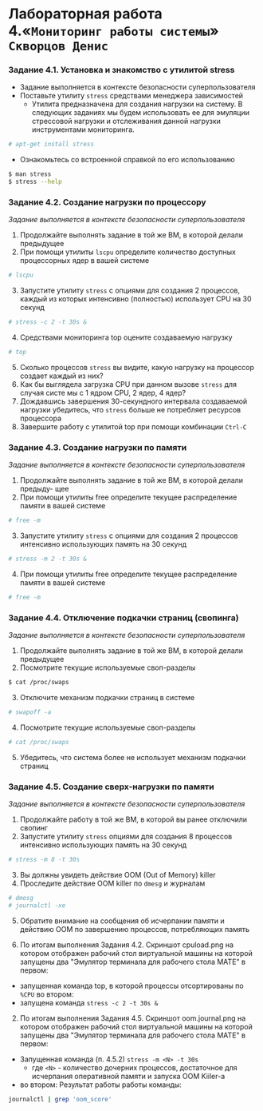 # Лабораторная работа 4.«`Мониторинг работы системы`» `Скворцов Денис`

### Задание 4.1. Установка и знакомство с утилитой stress
* Задание выполняется в контексте безопасности суперпользователя
* Поставьте утилиту `stress` средствами менеджера зависимостей
  * Утилита предназначена для создания нагрузки на систему. В следующих заданиях мы будем использовать ее для эмуляции стрессовой нагрузки и отслеживания данной нагрузки инструментами мониторинга.

```bash
# apt-get install stress
```

* Ознакомьтесь со встроенной справкой по его использованию
```bash
$ man stress
$ stress --help
```
### Задание 4.2. Создание нагрузки по процессору
*Задание выполняется в контексте безопасности суперпользователя*
1. Продолжайте выполнять задание в той же ВМ, в которой делали предыдущее
2. При помощи утилиты `lscpu` определите количество доступных процессорных ядер в вашей системе
```bash
# lscpu
```
3. Запустите утилиту `stress` c опциями для создания 2 процессов, каждый из которых интенсивно (полностью) использует CPU на 30 секунд
```bash
# stress -c 2 -t 30s &
```
4. Средствами мониторинга top оцените создаваемую нагрузку
```bash
# top
```
5. Сколько процессов `stress` вы видите, какую нагрузку на процессор создает каждый из них?
6. Как бы выглядела загрузка CPU при данном вызове `stress` для случая систе мы с 1 ядром CPU, 2 ядер, 4 ядер?
7. Дождавшись завершения 30-секундного интервала создаваемой нагрузки убедитесь, что `stress` больше не потребляет ресурсов процессора
8. Завершите работу с утилитой top при помощи комбинации `Ctrl-C`
###  Задание 4.3. Создание нагрузки по памяти
*Задание выполняется в контексте безопасности суперпользователя*
1. Продолжайте выполнять задание в той же ВМ, в которой делали предыду-
щее
2. При помощи утилиты free определите текущее распределение памяти в вашей системе
```bash
# free -m
```
3. Запустите утилиту `stress` с опциями для создания 2 процессов интенсивно использующих память на 30 секунд
```bash
# stress -m 2 -t 30s &
```
4. При помощи утилиты free определите текущее распределение памяти в вашей системе
```bash
# free -m
```
### Задание 4.4. Отключение подкачки страниц (свопинга)
*Задание выполняется в контексте безопасности суперпользователя*
1. Продолжайте выполнять задание в той же ВМ, в которой делали предыдущее
2. Посмотрите текущие используемые своп-разделы
```bash
$ cat /proc/swaps
```
3. Отключите механизм подкачки страниц в системе
```bash
# swapoff -a
```
4. Посмотрите текущие используемые своп-разделы
```bash
# cat /proc/swaps
```
5. Убедитесь, что система более не использует механизм подкачки страниц

###  Задание 4.5. Создание сверх-нагрузки по памяти
*Задание выполняется в контексте безопасности суперпользователя*
1. Продолжайте работу в той же ВМ, в которой вы ранее отключили свопинг
2. Запустите утилиту `stress` опциями для создания 8 процессов интенсивно использующих память на 30 секунд
```bash
# stress -m 8 -t 30s
```
3. Вы должны увидеть действие OOM (Out of Memory) killer
4. Проследите действие OOM killer по `dmesg` и журналам
```bash
# dmesg
# journalctl -xe
```
5. Обратите внимание на сообщения об исчерпании памяти и действию OOM по завершению процессов, потребляющих память

1. По итогам выполнения Задания 4.2. Скриншот cpuload.png на котором отображен рабочий стол виртуальной машины на которой запущены два "Эмулятор терминала для рабочего стола MATE" в первом:
* запущенная команда top, в которой процессы отсортированы по `%CPU`
во втором:
* запущена команда `stress -c 2 -t 30s &`
2. По итогам выполнения Задания 4.5. Скриншот oom.journal.png на котором отображен рабочий стол виртуальной машины на которой запущены два "Эмулятор терминала для рабочего стола MATE" в первом:
* Запущенная команда (п. 4.5.2) `stress -m <N> -t 30s`
  * где `<N>` - количество дочерних процессов, достаточное для исчерпания оперативной памяти и запуска OOM Kiiler-а
* во втором:
Результат работы работы команды:
```bash
journalctl | grep 'oom_score'
```